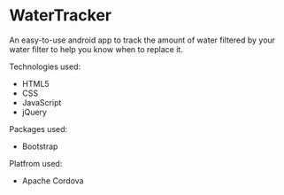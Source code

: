 # WaterTracker
An easy-to-use android app to track the amount of water filtered by your water filter to help you know when to replace it.

Technologies used:
- HTML5
- CSS
- JavaScript
- jQuery

Packages used:
- Bootstrap

Platfrom used:
- Apache Cordova